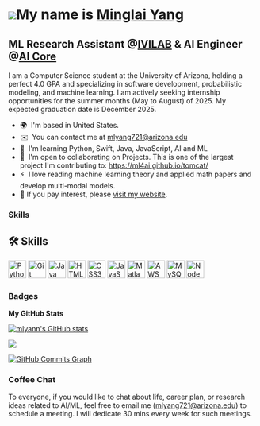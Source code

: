 ![](https://user-images.githubusercontent.com/18350557/176309783-0785949b-9127-417c-8b55-ab5a4333674e.gif)My name is [Minglai Yang](mlyann.github.io)
==================================================================================================================================

ML Research Assistant @[IVILAB](https://ivilab.org/) & AI Engineer @[AI Core](https://aicore.arizona.edu/)
----------------

I am a Computer Science student at the University of Arizona, holding a perfect 4.0 GPA and specializing in software development, probabilistic modeling, and machine learning. I am actively seeking internship opportunities for the summer months (May to August) of 2025. My expected graduation date is December 2025.

* 🌍  I'm based in United States.
* ✉️  You can contact me at [mlyang721@arizona.edu](mailto:mlyang721@arizona.edu)
* 🧠  I'm learning Python, Swift, Java, JavaScript, AI and ML
* 🤝  I'm open to collaborating on Projects. This is one of the largest project I'm contributing to: https://ml4ai.github.io/tomcat/
* ⚡  I love reading machine learning theory and applied math papers and develop multi-modal models.
* 🤩 If you pay interest, please [visit my website](mlyann.github.io).

### Skills


## 🛠 Skills
<p align="left">
<a href="https://www.python.org/" target="_blank" rel="noreferrer"><img src="https://raw.githubusercontent.com/danielcranney/readme-generator/main/public/icons/skills/python-colored.svg" width="36" height="36" alt="Python" /></a>
<a href="https://git-scm.com/" target="_blank" rel="noreferrer"><img src="https://raw.githubusercontent.com/danielcranney/readme-generator/main/public/icons/skills/git-colored.svg" width="36" height="36" alt="Git" /></a>
<a href="https://www.oracle.com/java/" target="_blank" rel="noreferrer"><img src="https://raw.githubusercontent.com/danielcranney/readme-generator/main/public/icons/skills/java-colored.svg" width="36" height="36" alt="Java" /></a>
<a href="https://developer.mozilla.org/en-US/docs/Glossary/HTML5" target="_blank" rel="noreferrer"><img src="https://raw.githubusercontent.com/danielcranney/readme-generator/main/public/icons/skills/html5-colored.svg" width="36" height="36" alt="HTML5" /></a>
<a href="https://www.w3.org/TR/CSS/#css" target="_blank" rel="noreferrer"><img src="https://raw.githubusercontent.com/danielcranney/readme-generator/main/public/icons/skills/css3-colored.svg" width="36" height="36" alt="CSS3" /></a>
<a href="https://www.javascript.com/" target="_blank" rel="noreferrer"><img src="https://raw.githubusercontent.com/danielcranney/readme-generator/main/public/icons/skills/javascript-colored.svg" width="36" height="36" alt="JavaScript" /></a>
<a href="https://www.mathworks.com/products/matlab.html" target="_blank" rel="noreferrer"><img src="https://raw.githubusercontent.com/danielcranney/readme-generator/main/public/icons/skills/matlab-colored.svg](https://www.mathworks.com/etc.clientlibs/mathworks/clientlibs/customer-ui/templates/common/resources/images/mathworks-logo-rev.20240717195933902.svg" width="36" height="36" alt="Matlab" /></a>
<a href="https://aws.amazon.com/" target="_blank" rel="noreferrer"><img src="https://raw.githubusercontent.com/danielcranney/readme-generator/main/public/icons/skills/aws-colored.svg" width="36" height="36" alt="AWS" /></a>
<a href="https://www.mysql.com/" target="_blank" rel="noreferrer"><img src="https://raw.githubusercontent.com/danielcranney/readme-generator/main/public/icons/skills/mysql-colored.svg" width="36" height="36" alt="MySQL" /></a>
<a href="https://nodejs.org/" target="_blank" rel="noreferrer"><img src="https://raw.githubusercontent.com/danielcranney/readme-generator/main/public/icons/skills/nodejs-colored.svg" width="36" height="36" alt="NodeJS" /></a>
</p>



### Badges

<b>My GitHub Stats</b>

<a href="http://www.github.com/mlyann"><img src="https://github-readme-stats.vercel.app/api?username=mlyann&show_icons=true&hide=&count_private=true&title_color=0891b2&text_color=ffffff&icon_color=0891b2&bg_color=1c1917&hide_border=true&show_icons=true" alt="mlyann's GitHub stats" /></a>

<a href="http://www.github.com/mlyann"><img src="https://github-readme-streak-stats.herokuapp.com/?user=mlyann&stroke=ffffff&background=1c1917&ring=0891b2&fire=0891b2&currStreakNum=ffffff&currStreakLabel=0891b2&sideNums=ffffff&sideLabels=ffffff&dates=ffffff&hide_border=true" /></a>

<a href="http://www.github.com/mlyann"><img src="https://github-readme-activity-graph.cyclic.app/graph?username=mlyann&bg_color=1c1917&color=ffffff&line=0891b2&point=ffffff&area_color=1c1917&area=true&hide_border=true&custom_title=GitHub%20Commits%20Graph" alt="GitHub Commits Graph" /></a>

### Coffee Chat

To everyone, if you would like to chat about life, career plan, or research ideas related to AI/ML, feel free to email me ([mlyang721@arizona.edu](mailto:mlyang721@arizona.edu)) to schedule a meeting. I will dedicate 30 mins every week for such meetings. 

</ul>
